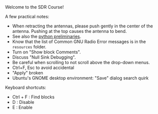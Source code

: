 Welcome to the SDR Course!

A few practical notes:

- When retracting the antennas, please push gently in the center of the antenna. Pushing at the top causes the antenna to bend.
- See also the [python preliminaries](https://github.com/python-can-define-radio/python-course/blob/main/classroom_activities/ex_0_preliminaries.md).
- Know that the list of Common GNU Radio Error messages is in the `resources` folder.
- Turn on "Show block Comments".
- Discuss "Null Sink Debugging".
- Be careful when scrolling to not scroll above the drop-down menus.
- Ctrl+F, Esc to avoid accidental
- "Apply" broken
- Ubuntu's GNOME desktop environment: "Save" dialog search quirk

Keyboard shortcuts:

- Ctrl + F : Find blocks
- D : Disable
- E : Enable

